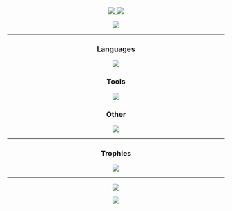 <div align="center">
  <a href="https://srnyx.com">
    <img src="https://github-readme-stats.vercel.app/api?username=srnyx&show_icons=true&theme=github_dark" />
    <img src="https://github-readme-stats.vercel.app/api/top-langs/?username=srnyx&layout=compact&theme=github_dark" />
    <p><img src="https://github-readme-stats.vercel.app/api/wakatime?username=srnyx&layout=compact" />
  </a>

---

  <h3>Languages</h3><p>
  <a href="https://srnyx.com">
    <img src="https://skillicons.dev/icons?i=java,python,html,javascript,bash,markdown" />
  </a>
  
  <h3>Tools</h3><p>
  <a href="https://srnyx.com">
    <img src="https://skillicons.dev/icons?i=github,git,idea,gradle,regex,mongodb,stackoverflow,cloudflare,workers" />
  </a>
  
  <h3>Other</h3><p>
  <a href="https://srnyx.com">
    <img src="https://skillicons.dev/icons?i=discord,discordbots,twitter,photoshop,illustrator" />
  </a>

---

  <h3>Trophies</h3><p>
  <a href="https://srnyx.com">
    <img src="https://github-profile-trophy.vercel.app/?username=srnyx&no-bg=true&no-frame=true&column=-1" />
  </a>

---

  <a href="https://srnyx.com">
    <img src="https://komarev.com/ghpvc/?username=srnyx&style=for-the-badge" />
  </a>
</p>

![](https://hit.yhype.me/github/profile?user_id=25808801)
